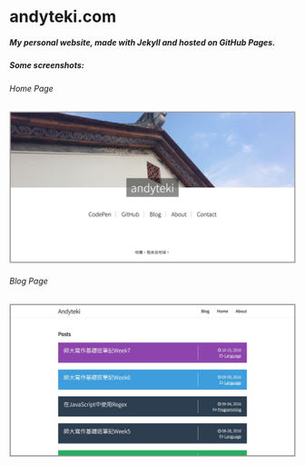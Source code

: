 # andyteki.com

##### My personal website, made with Jekyll and hosted on GitHub Pages.

##### Some screenshots:

###### Home Page

![homepage](img/readme/homepage.jpg)



###### Blog Page

![blogpage](img/readme/blogpage.jpg)